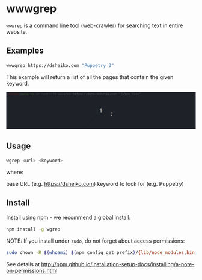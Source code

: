 # wwwgrep

`wwwrep` is a command line tool (web-crawler) for searching text in entire website.

## Examples

```sh
wwwgrep https://dsheiko.com "Puppetry 3"
```

This example will return a list of all the pages that contain the given keyword.

![Example](./docs/wwwgrep.gif)

## Usage

```sh
wgrep <url> <keyword>
```

where:

<url>           base URL (e.g. https://dsheiko.com)
<keyword>       keyword to look for (e.g. Puppetry)

## Install

Install using npm - we recommend a global install:

```sh
npm install -g wgrep
```

NOTE: If you install under `sudo`, do not forget about access permissions:
```sh
sudo chown -R $(whoami) $(npm config get prefix)/{lib/node_modules,bin,share}
```
See details at http://npm.github.io/installation-setup-docs/installing/a-note-on-permissions.html